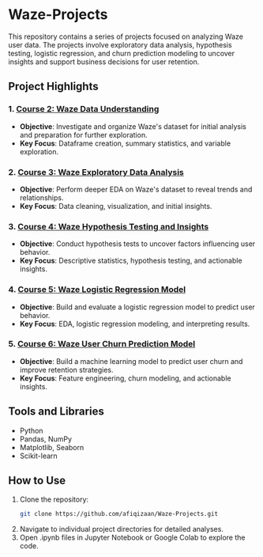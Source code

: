 # Waze-Projects
This repository contains a series of projects focused on analyzing Waze user data. The projects involve exploratory data analysis, hypothesis testing, logistic regression, and churn prediction modeling to uncover insights and support business decisions for user retention.

## Project Highlights

### 1. [Course 2: Waze Data Understanding](./Course2_Waze_Data_Understanding)
- **Objective**: Investigate and organize Waze's dataset for initial analysis and preparation for further exploration.
- **Key Focus**: Dataframe creation, summary statistics, and variable exploration.

### 2. [Course 3: Waze Exploratory Data Analysis](./Course3_Waze_Exploratory_Data_Analysis)
- **Objective**: Perform deeper EDA on Waze's dataset to reveal trends and relationships.
- **Key Focus**: Data cleaning, visualization, and initial insights.

### 3. [Course 4: Waze Hypothesis Testing and Insights](./Course4_Waze_Hypothesis_Testing_and_Insights)
- **Objective**: Conduct hypothesis tests to uncover factors influencing user behavior.
- **Key Focus**: Descriptive statistics, hypothesis testing, and actionable insights.

### 4. [Course 5: Waze Logistic Regression Model](./Course5_Waze_Logistic_Regression_Model)
- **Objective**: Build and evaluate a logistic regression model to predict user behavior.
- **Key Focus**: EDA, logistic regression modeling, and interpreting results.

### 5. [Course 6: Waze User Churn Prediction Model](./Course6_Waze_User_Churn_Prediction_Model)
- **Objective**: Build a machine learning model to predict user churn and improve retention strategies.
- **Key Focus**: Feature engineering, churn modeling, and actionable insights.

## Tools and Libraries
- Python
- Pandas, NumPy
- Matplotlib, Seaborn
- Scikit-learn

## How to Use
1. Clone the repository:
   ```bash
   git clone https://github.com/afiqizaan/Waze-Projects.git
2. Navigate to individual project directories for detailed analyses.
3. Open .ipynb files in Jupyter Notebook or Google Colab to explore the code.
